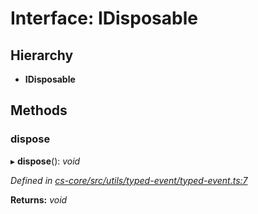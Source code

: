 # Interface: IDisposable

## Hierarchy

* **IDisposable**

## Methods

###  dispose

▸ **dispose**(): *void*

*Defined in [cs-core/src/utils/typed-event/typed-event.ts:7](https://github.com/RichardHovenkamp/csnext/blob/c891e154/packages/cs-core/src/utils/typed-event/typed-event.ts#L7)*

**Returns:** *void*
